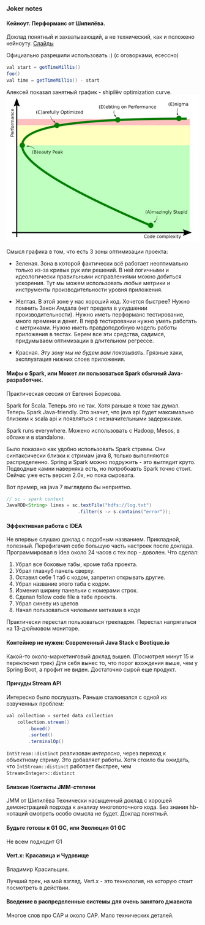 ### Joker notes

#### Кейноут. Перформанс от Шипилёва.

Доклад понятный и захватывающий, а не технический, как и положено кейноуту.
[Слайды](https://shipilev.net/talks/joker-Oct2016-perf-keynote.pdf)

Официально разрешили использовать :) (с оговорками, есессно)

``` java
val start = getTimeMillis()
foo()
val time = getTimeMillis() - start
```

Алексей показал занятный график - shipilёv optimization curve.
![](curve.jpg)

Смысл графика в том, что есть 3 зоны оптимизации проекта:

- Зеленая. Зона в которой фактически всё работает неоптимально только из-за кривых рук или решений. В ней логичными и идеологически правильными исправлениями можно добиться ускорения. Тут мы можем использовать *любые* метрики и инструменты производительности уровня приложения.

- Желтая. В этой зоне у нас хороший код. Хочется быстрее? Нужно помнить Закон Амдала (нет предела в ухудшении производительности). Нужно иметь перформанс тестирование, много времени и денег. В перф тестировании нужно уметь работать с метриками. Нужно иметь правдоподобную модель работы приложения в тестах. Берем все эти средства, садимся, придумываем оптимизации в длительном регрессе.

- Красная. *Эту зону мы не будем вам показывать.* Грязные хаки, эксплуатация нижних слоев приложения. 

#### Мифы о Spark, или Может ли пользоваться Spark обычный Java-разработчик.
Практическая сессия от Евгения Борисова. 

Spark for Scala. Теперь это не так. Хотя раньше я тоже так думал. 
Теперь Spark Java-friendly. Это значит, что java api будет максимально близким к scala api и появляться с незначительными задержками.

Spark runs everywhere. Можено использовать с Hadoop, Mesos, в облаке и в standalone.

Было показано как удобно использовать Spark стримы. Они синтаксически близки к стримам java 8, только выполняются распределенно.
Spring и Spark можно подружить - это выглядит круто. Подводные камни наверняка есть, но попробоавть Spark точно стоит.
Сейчас уже есть версия 2.0x, но пока сыровата.

Вот пример, на java 7 выглядело бы неприятно.
``` java
// sc - spark context
JavaRDD<String> lines = sc.textFile("hdfs://log.txt")
                          .filter(s -> s.contains("error"));
```  

#### Эффективная работа c IDEA
Не впервые слушаю доклад с подобным названием. Прикладной, полезный.
Перефигачил себе большую часть настроек после доклада. Программировал в idea около 24 часов с тех пор - доволен.
Что сделал:

1. Убрал все боковые табы, кроме таба проекта.
2. Убрал главнуб панель сверху.
3. Оставил себе 1 таб с кодом, запретил открывать другие.
4. Убрал название этого таба с кодом.
5. Изменил ширину панельки с номерами строк.
6. Сделал follow сode file в табе проекта.
7. Убрал синеву из цветов
8. Начал пользоваться чиловыми метками в коде

Практически перестал пользоваться трекпадом. Перестал напрягаться на 13-дюймовом мониторе.

#### Контейнер не нужен: Современный Java Stack с Bootique.io
Какой-то около-маркетинговый доклад вышел. (Посмотрел минут 15 и переключил трек) 
Для себя вынес то, что порог вхождения выше, чем у Spring Boot, а профит не виден. Достаточно сырой еще продукт.

#### Причуды Stream API
Интересно было послушать. Раньше сталкивался с одной из озвученных проблем:
``` java 
val collection = sorted data collection
	collection.stream()
		.boxed()
		.sorted()
		.terminalOp()
```

`IntStream::distinct` реализован *интересно*, через переход к объектному стриму. Это добавляет работы. Хотя стоило бы ожидать, что `IntStream::distinct` работает быстрее, чем `Stream<Integer>::distinct`

#### Близкие Контакты JMM-степени
JMM от Шипилёва
Технически насыщенный доклад с хорошей демонстрацией подхода к анализу многопоточного кода.
Без знания hb-нотаций смотреть особо смысла не будет.
Доклад понятный.

#### Будьте готовы к G1 GC, или Эволюция G1 GC
Не всем подходит G1

#### Vert.x: Красавица и Чудовище
Владимир Красильщик.

Лучший трек, на мой взгляд. 
Vert.x - это технология, на которую стоит посмотреть в действии.

#### Введение в распределенные системы для очень занятого джависта
Многое слов про CAP и около СAP.
Мало технических деталей.
